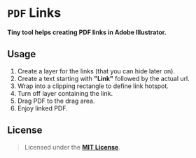 # `PDF` Links

**Tiny tool helps creating PDF links in Adobe Illustrator.**


## Usage

1. Create a layer for the links (that you can hide later on).
2. Create a text starting with **"Link"** followed by the actual url.
3. Wrap into a clipping rectangle to define link hotspot.
4. Turn off layer containing the link.
5. Drag PDF to the drag area.
6. Enjoy linked PDF.


## License

> Licensed under the [**MIT License**](https://en.wikipedia.org/wiki/MIT_License).
